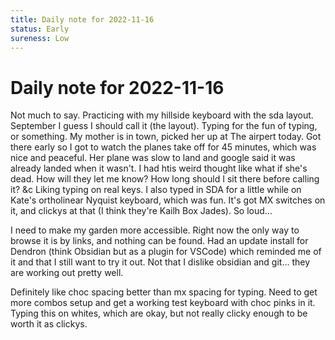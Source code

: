 ```yaml
---
title: Daily note for 2022-11-16
status: Early
sureness: Low
---
```

# Daily note for 2022-11-16
Not much to say. Practicing with my hillside keyboard with the sda layout. September I guess I should call it (the layout). Typing for the fun of typing, or something.
My mother is in town, picked her up at The airpert today. Got there early so I got to watch the planes take off for 45 minutes, which was nice and peaceful. Her plane was slow to land and google said it was already landed when it wasn't. I had htis weird thought like what if she's dead. How will they let me know? How long should I sit there before calling it? &c
Liking typing on real keys. I also typed in SDA for a little while on Kate's ortholinear Nyquist keyboard, which was fun. It's got MX switches on it, and clickys at that (I think they're Kailh Box Jades). So loud...

I need to make my garden more accessible. Right now the only way to browse it is by links, and nothing can be found. Had an update install for Dendron (think Obsidian but as a plugin for VSCode) which reminded me of it and that I still want to try it out. Not that I dislike obsidian and git... they are working out pretty well.

Definitely like choc spacing better than mx spacing for typing. Need to get more combos setup and get a working test keyboard with choc pinks in it. Typing this on whites, which are okay, but not really clicky enough to be worth it as clickys.